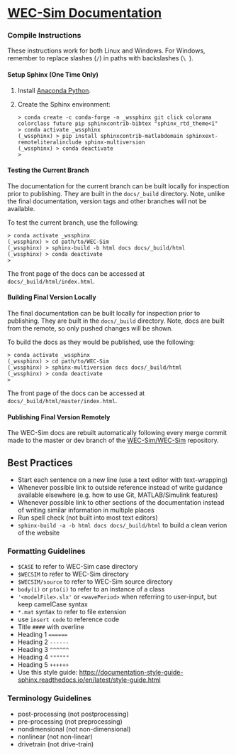 # [WEC-Sim Documentation](http://wec-sim.github.io/WEC-Sim)

### Compile Instructions

These instructions work for both Linux and Windows. For Windows, remember to
replace slashes (`/`) in paths with backslashes (`\ `).

#### Setup Sphinx (One Time Only)

1. Install [Anaconda Python](https://www.anaconda.com/distribution/).

2. Create the Sphinx environment:
   
   ```
   > conda create -c conda-forge -n _wssphinx git click colorama colorclass future pip sphinxcontrib-bibtex "sphinx_rtd_theme<1"
   > conda activate _wssphinx
   (_wssphinx) > pip install sphinxcontrib-matlabdomain sphinxext-remoteliteralinclude sphinx-multiversion
   (_wssphinx) > conda deactivate
   >
   ```

#### Testing the Current Branch

The documentation for the current branch can be built locally for inspection 
prior to publishing. They are built in the `docs/_build` directory. Note, 
unlike the final documentation, version tags and other branches will not be 
available. 

To test the current branch, use the following:

```
> conda activate _wssphinx
(_wssphinx) > cd path/to/WEC-Sim
(_wssphinx) > sphinx-build -b html docs docs/_build/html
(_wssphinx) > conda deactivate
>
```
The front page of the docs can be accessed at 
`docs/_build/html/index.html`. 

#### Building Final Version Locally

The final documentation can be built locally for inspection prior to 
publishing. They are built in the `docs/_build` directory. Note, docs are built 
from the remote, so only pushed changes will be shown. 

To build the docs as they would be published, use the following:

```
> conda activate _wssphinx
(_wssphinx) > cd path/to/WEC-Sim
(_wssphinx) > sphinx-multiversion docs docs/_build/html
(_wssphinx) > conda deactivate
>
```

The front page of the docs can be accessed at 
`docs/_build/html/master/index.html`. 

#### Publishing Final Version Remotely

The WEC-Sim docs are rebuilt automatically following every merge commit made 
to the master or dev branch of the [WEC-Sim/WEC-Sim](
https://github.com/WEC-Sim/WEC-Sim) repository.


## Best Practices
  - Start each sentence on a new line (use a text editor with text-wrapping)
  - Whenever possible link to outside reference instead of write guidance available elsewhere (e.g. how to use Git, MATLAB/Simulink features)
  - Whenever possible link to other sections of the documentation instead of writing similar information in multiple places
  - Run spell check (not built into most text editors)
  - `sphinx-build -a -b html docs docs/_build/html` to build a clean verion of the website

### Formatting Guidelines
  - `$CASE` to refer to WEC-Sim case directory
  - `$WECSIM` to refer to WEC-Sim directory
  - `$WECSIM/source` to refer to WEC-Sim source directory
  - `body(i)` or `pto(i)` to refer to an instance of a class
  - `'<modelFile>.slx'` or `<wavePeriod>` when referring to user-input, but keep camelCase syntax
  - `*.mat` syntax to refer to file extension
  - use ``insert code`` to reference code
  - Title `####` with overline
  - Heading 1 `======`
  - Heading 2 `------`
  - Heading 3 `^^^^^^`
  - Heading 4 `""""""`
  - Heading 5 `++++++`
  - Use this style guide: https://documentation-style-guide-sphinx.readthedocs.io/en/latest/style-guide.html

### Terminology Guidelines
  - post-processing (not postprocessing)
  - pre-processing (not preprocessing)  
  - nondimensional (not non-dimensional)
  - nonlinear (not non-linear)
  - drivetrain (not drive-train)